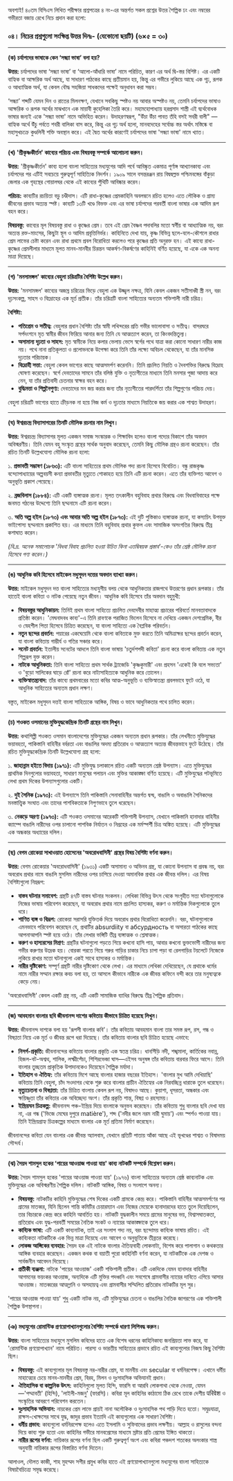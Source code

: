 অবশ্যই! ৪০তম বিসিএস লিখিত পরীক্ষার প্রশ্নপত্রের ৪ নং-এর অন্তর্গত সকল প্রশ্নের উত্তর শৈল্পিক ঢং এবং নম্বরের গভীরতা বজায় রেখে নিচে প্রদান করা হলো:

### **০৪। নিচের প্রশ্নগুলো সংক্ষিপ্ত উত্তর দিনঃ- (যেকোনো ছয়টি) (৬×৫ = ৩০)**

---

**(ক) চর্যাপদের ভাষাকে কেন ‘সন্ধ্যা ভাষা’ বলা হয়?**

**উত্তর:**
চর্যাপদের ভাষা ‘সন্ধ্যা ভাষা’ বা ‘আলো-আঁধারি ভাষা’ নামে পরিচিত, কারণ এর অর্থ দ্বি-স্তর বিশিষ্ট। এর একটি বাহ্যিক বা আক্ষরিক অর্থ আছে, যা সাধারণ পাঠকের কাছে প্রতীয়মান হয়, কিন্তু এর গভীরে লুকিয়ে আছে এক গূঢ়, রূপক ও আধ্যাত্মিক অর্থ, যা কেবল বৌদ্ধ সহজিয়া সাধকদের পক্ষেই অনুধাবন করা সম্ভব।

‘সন্ধ্যা’ শব্দটি যেমন দিন ও রাতের মিলনক্ষণ, যেখানে সবকিছু স্পষ্টও নয় আবার অস্পষ্টও নয়, তেমনি চর্যাপদের ভাষাও আক্ষরিক ও রূপক অর্থের মাঝখানে এক মায়াবী কুহেলিকা তৈরি করে। মহামহোপাধ্যায় হরপ্রসাদ শাস্ত্রী এই দ্ব্যর্থবোধক ভাষার জন্যই একে 'সন্ধ্যা ভাষা' নামে অভিহিত করেন। উদাহরণস্বরূপ, "উঁচা উঁচা পাবত তঁহি বসই সবরী বালী" — বাহ্যিক অর্থে উঁচু পর্বতে শবরী বালিকা বাস করে, কিন্তু এর গূঢ় অর্থ হলো, মানবদেহের সর্বোচ্চ স্তর অর্থাৎ মস্তিষ্কে বা মহাসুখচক্রে কুণ্ডলিনী শক্তি অবস্থান করে। এই দ্বৈত অর্থের কারণেই চর্যাপদের ভাষা 'সন্ধ্যা ভাষা' নামে খ্যাত।

---

**(খ) 'শ্রীকৃষ্ণকীর্তন' কাব্যের পরিচয় এবং বিষয়বস্তু সম্পর্কে আলোচনা করুন।**

**উত্তর:**
'শ্রীকৃষ্ণকীর্তন' কাব্য হলো বাংলা সাহিত্যের মধ্যযুগের আদি পর্বে আবিষ্কৃত একমাত্র পূর্ণাঙ্গ আখ্যানকাব্য এবং চর্যাপদের পর এটিই সবচেয়ে গুরুত্বপূর্ণ সাহিত্যিক নিদর্শন। ১৯০৯ সালে বসন্তরঞ্জন রায় বিদ্বদ্বল্লভ পশ্চিমবঙ্গের বাঁকুড়া জেলার এক গৃহস্থের গোয়ালঘর থেকে এই কাব্যের পুঁথিটি আবিষ্কার করেন।

**পরিচয়:** কাব্যটির রচয়িতা বড়ু চণ্ডীদাস। এটি রাধা-কৃষ্ণের প্রেমকাহিনি অবলম্বনে রচিত হলেও এতে লৌকিক ও গ্রাম্য জীবনের প্রভাব অত্যন্ত স্পষ্ট। কাব্যটি ১৩টি খণ্ডে বিভক্ত এবং এর ভাষা চর্যাপদের পরবর্তী বাংলা ভাষার এক আদিম রূপ বহন করে।

**বিষয়বস্তু:** কাব্যের মূল বিষয়বস্তু রাধা ও কৃষ্ণের প্রেম। তবে এই প্রেম বৈষ্ণব পদাবলির মতো স্বর্গীয় বা আধ্যাত্মিক নয়, বরং অত্যন্ত রক্ত-মাংসের, কিছুটা স্থূল ও আদিম প্রবৃত্তিনির্ভর। কাহিনিতে দেখা যায়, কৃষ্ণ বিভিন্ন ছলে-বলে-কৌশলে রাধার প্রেম লাভের চেষ্টা করেন এবং রাধা প্রথমে প্রবল বিরোধিতা করলেও পরে কৃষ্ণের প্রতি অনুরক্ত হন। এই কাব্যে রাধা-কৃষ্ণের প্রেমলীলার মাধ্যমে মূলত মানব-মানবীর চিরন্তন আকর্ষণ-বিকর্ষণের কাহিনিই বর্ণিত হয়েছে, যা একে এক অনন্য মাত্রা দিয়েছে।

---

**(গ) 'মনসামঙ্গল' কাব্যের বেহুলা চরিত্রটির বৈশিষ্ট্য উল্লেখ করুন।**

**উত্তর:**
'মনসামঙ্গল' কাব্যের অজস্র চরিত্রের ভিড়ে বেহুলা এক উজ্জ্বল নক্ষত্র, যিনি কেবল একজন সতীসাধ্বী স্ত্রী নন, বরং দৃঢ়সংকল্প, সাহস ও বিদ্রোহের এক মূর্ত প্রতীক। তাঁর চরিত্রটি বাংলা সাহিত্যের অন্যতম শক্তিশালী নারী চরিত্র।

**বৈশিষ্ট্য:**
*   **পতিপ্রেম ও সতীত্ব:** বেহুলার প্রধান বৈশিষ্ট্য তাঁর স্বামী লখিন্দরের প্রতি গভীর ভালোবাসা ও সতীত্ব। বাসরঘরে সর্পদংশনে মৃত স্বামীর জীবন ফিরিয়ে আনার জন্য তিনি যে আত্মত্যাগ করেন, তা কিংবদন্তিতুল্য।
*   **অসামান্য দৃঢ়তা ও সাহস:** মৃত স্বামীকে নিয়ে কলার ভেলায় ভেসে স্বর্গের পথে যাত্রা করা কোনো সাধারণ নারীর কাজ নয়। পথে নানা প্রতিকূলতা ও প্রলোভনকে উপেক্ষা করে তিনি তাঁর লক্ষ্যে অবিচল থেকেছেন, যা তাঁর মানসিক দৃঢ়তার পরিচায়ক।
*   **বিদ্রোহী সত্তা:** বেহুলা কেবল ভাগ্যের কাছে আত্মসমর্পণ করেননি। তিনি প্রচলিত নিয়তি ও দৈবশক্তির বিরুদ্ধে বিদ্রোহ ঘোষণা করেছেন। স্বর্গে দেবতাদের সামনে তাঁর বলিষ্ঠ যুক্তি ও নৃত্যগীতের মাধ্যমে তিনি মনসার পূজা আদায় করে নেন, যা তাঁর প্রতিবাদী চেতনার স্বাক্ষর বহন করে।
*   **বুদ্ধিমত্তা ও শিল্পনৈপুণ্য:** দেবতাদের মন জয় করার জন্য তাঁর নৃত্যগীতের পারদর্শিতা তাঁর শিল্পগুণের পরিচয় দেয়।

বেহুলা চরিত্রটি ভাগ্যের হাতে ক্রীড়নক না হয়ে নিজ কর্ম ও দৃঢ়তার মাধ্যমে নিয়তিকে জয় করার এক শাশ্বত উদাহরণ।

---

**(ঘ) ঈশ্বরচন্দ্র বিদ্যাসাগরের তিনটি মৌলিক রচনার নাম লিখুন।**

**উত্তর:**
ঈশ্বরচন্দ্র বিদ্যাসাগর মূলত একজন সমাজ সংস্কারক ও শিক্ষাবিদ হলেও বাংলা গদ্যের বিকাশে তাঁর অবদান অবিস্মরণীয়। তিনি যেমন বহু সংস্কৃত গ্রন্থের সার্থক অনুবাদ করেছেন, তেমনি কিছু মৌলিক গ্রন্থও রচনা করেছেন। তাঁর রচিত তিনটি উল্লেখযোগ্য মৌলিক রচনা হলো:

১. **প্রভাবতী সম্ভাষণ (১৮৬৩):** এটি বাংলা সাহিত্যের প্রথম মৌলিক গদ্য রচনা হিসেবে বিবেচিত। বন্ধু রাজকৃষ্ণ বন্দ্যোপাধ্যায়ের অল্পবয়সী কন্যা প্রভাবতীর মৃত্যুতে শোকাহত হয়ে তিনি এটি রচনা করেন। এতে তাঁর ব্যক্তিগত আবেগ ও অনুভূতি প্রকাশ পেয়েছে।

২. **ব্রজবিলাস (১৮৮৪):** এটি একটি ব্যঙ্গাত্মক রচনা। মূলত তৎকালীন বহুবিবাহ প্রথার বিরুদ্ধে এবং বিধবাবিবাহের পক্ষে জনমত গঠনের উদ্দেশ্যে তিনি ছদ্মনামে এটি রচনা করেন।

৩. **অতি অল্প হইল (১৮৭৩) এবং আবার অতি অল্প হইল (১৮৭৩):** এই দুটি পুস্তিকাও ব্যঙ্গাত্মক রচনা, যা কস্যচিৎ উপযুক্ত ভাইপোস্য ছদ্মনামে প্রকাশিত হয়। এর মাধ্যমে তিনি বহুবিবাহ প্রথার কুফল এবং সামাজিক অসংগতির বিরুদ্ধে তীব্র কশাঘাত করেন।

*(বি.দ্র. অনেক সমালোচক 'বিধবা বিবাহ প্রচলিত হওয়া উচিত কিনা এতদ্বিষয়ক প্রস্তাব'-কেও তাঁর শ্রেষ্ঠ মৌলিক রচনা হিসেবে গণ্য করেন।)*

---

**(ঙ) আধুনিক কবি হিসেবে মাইকেল মধুসূদন দত্তের অবদান ব্যাখ্যা করুন।**

**উত্তর:**
মাইকেল মধুসূদন দত্ত বাংলা সাহিত্যের মধ্যযুগীয় বলয় থেকে আধুনিকতার রাজপথে উত্তরণের প্রধান রূপকার। তাঁর হাতেই বাংলা কবিতা ও নাটক পেয়েছে নতুন জীবন। আধুনিক কবি হিসেবে তাঁর অবদান বহুমুখী:

*   **বিষয়বস্তুর আধুনিকায়ন:** তিনিই প্রথম বাংলা সাহিত্যে প্রচলিত দেবদেবীর মাহাত্ম্য প্রচারের পরিবর্তে মানবতাবাদকে প্রতিষ্ঠা করেন। 'মেঘনাদবধ কাব্য'-এ তিনি রাবণকে পরাজিত ভিলেন হিসেবে না দেখিয়ে একজন দেশপ্রেমিক, বীর ও স্নেহশীল পিতা হিসেবে চিত্রিত করেছেন, যা বাংলা সাহিত্যে এক বৈপ্লবিক পরিবর্তন।
*   **নতুন ছন্দের প্রবর্তন:** পয়ারের একঘেয়েমি থেকে বাংলা কবিতাকে মুক্ত করতে তিনি অমিত্রাক্ষর ছন্দের প্রবর্তন করেন, যা বাংলা কবিতায় গাম্ভীর্য ও গতির সঞ্চার করে।
*   **সনেট প্রবর্তন:** ইতালীয় সনেটের আদলে তিনি বাংলা ভাষায় 'চতুর্দশপদী কবিতা' রচনা করে বাংলা কবিতায় এক নতুন শিল্পরূপ যুক্ত করেন।
*   **নাটকে আধুনিকতা:** তিনি বাংলা সাহিত্যে প্রথম সার্থক ট্র্যাজেডি 'কৃষ্ণকুমারী' এবং প্রহসন 'একেই কি বলে সভ্যতা' ও 'বুড়ো সালিকের ঘাড়ে রোঁ' রচনা করে নাট্যসাহিত্যকে আধুনিক করে তোলেন।
*   **ব্যক্তিস্বাতন্ত্র্যবাদ:** তাঁর কাব্যে প্রথমবারের মতো কবির আত্ম-অনুভূতি ও ব্যক্তিস্বাতন্ত্র্য প্রবলভাবে ফুটে ওঠে, যা আধুনিক সাহিত্যের অন্যতম প্রধান লক্ষণ।

বস্তুত, মাইকেল মধুসূদন দত্তই বাংলা সাহিত্যকে আঙ্গিক, বিষয় ও ভাবে আধুনিকতার পথে চালিত করেন।

---

**(চ) শওকত ওসমানের মুক্তিযুদ্ধকেন্দ্রিক তিনটি গ্রন্থের নাম লিখুন।**

**উত্তর:**
কথাশিল্পী শওকত ওসমান বাংলাদেশের মুক্তিযুদ্ধের একজন অন্যতম প্রধান রূপকার। তাঁর লেখনীতে মুক্তিযুদ্ধের ভয়াবহতা, পাকিস্তানি বাহিনীর বর্বরতা এবং বাঙালির অদম্য প্রতিরোধ ও আত্মত্যাগ অত্যন্ত জীবন্তভাবে ফুটে উঠেছে। তাঁর রচিত মুক্তিযুদ্ধকেন্দ্রিক তিনটি উল্লেখযোগ্য গ্রন্থ হলো:

১. **জাহান্নাম হইতে বিদায় (১৯৭১):** এটি মুক্তিযুদ্ধ চলাকালে রচিত একটি অন্যতম শ্রেষ্ঠ উপন্যাস। এতে মুক্তিযুদ্ধের প্রাথমিক দিনগুলোর ভয়াবহতা, সাধারণ মানুষের পলায়ন এবং মুক্তির আকাঙ্ক্ষা বর্ণিত হয়েছে। এটি মুক্তিযুদ্ধের পটভূমিতে লেখা প্রথম দিকের উপন্যাসগুলোর একটি।

২. **দুই সৈনিক (১৯৭৩):** এই উপন্যাসে তিনি পাকিস্তানি সেনাবাহিনীর অন্তর্গত দ্বন্দ্ব, বাঙালি ও অবাঙালি সৈনিকদের মনস্তাত্ত্বিক সংঘাত এবং তাদের পাশবিকতাকে নিপুণভাবে তুলে ধরেছেন।

৩. **নেকড়ে অরণ্য (১৯৭৩):** এটি শওকত ওসমানের আরেকটি শক্তিশালী উপন্যাস, যেখানে পাকিস্তানি হানাদার বাহিনীর ক্যাম্পে বাঙালি নারীদের ওপর চালানো পাশবিক নির্যাতন ও নিগ্রহের এক মর্মস্পর্শী চিত্র অঙ্কিত হয়েছে। এটি মুক্তিযুদ্ধের এক অন্ধকার অধ্যায়ের দলিল।

---

**(ছ) বেগম রোকেয়া সাখাওয়াত হোসেনের 'অবরোধবাসিনী' গ্রন্থের বিষয় বৈশিষ্ট্য বর্ণনা করুন।**

**উত্তর:**
বেগম রোকেয়ার 'অবরোধবাসিনী' (১৯৩১) একটি অসামান্য ও অভিনব গ্রন্থ, যা কোনো উপন্যাস বা প্রবন্ধ নয়, বরং অবরোধ প্রথার নামে বাঙালি মুসলিম নারীদের ওপর চাপিয়ে দেওয়া অমানবিক প্রথার এক জীবন্ত দলিল। এর বিষয় বৈশিষ্ট্যগুলো নিম্নরূপ:

*   **বাস্তব ঘটনার সমাবেশ:** গ্রন্থটি ৪৭টি বাস্তব ঘটনার সংকলন। লেখিকা বিভিন্ন উৎস থেকে সংগৃহীত সত্য ঘটনাগুলোকে নিজের ভাষায় পরিবেশন করেছেন, যা অবরোধ প্রথার নামে প্রচলিত হাস্যকর, করুণ ও মর্মান্তিক দিকগুলোকে তুলে ধরে।
*   **শাণিত ব্যঙ্গ ও বিদ্রূপ:** রোকেয়া সরাসরি যুক্তিতর্ক দিয়ে অবরোধ প্রথার বিরোধিতা করেননি। বরং, ঘটনাগুলোকে এমনভাবে পরিবেশন করেছেন যে, প্রথাটির absurdiity বা абсурдность বা অসারতা পাঠকের কাছে আপনাআপনি স্পষ্ট হয়ে ওঠে। তাঁর লেখার ভঙ্গিটি তীব্র ব্যঙ্গাত্মক ও শ্লেষাত্মক।
*   **করুণ ও হাস্যরসের মিশ্রণ:** গ্রন্থটির ঘটনাগুলো পড়তে গিয়ে কখনো হাসি পায়, আবার কখনো ভুক্তভোগী নারীদের জন্য গভীর করুণার উদ্রেক হয়। বোরকা পরতে গিয়ে গরুর গাড়ির চাকার নিচে চাপা পড়া বা রেলগাড়ির টয়লেটে নিজেকে লুকিয়ে রাখার মতো ঘটনাগুলো একই সাথে হাস্যকর ও মর্মান্তিক।
*   **নারীর দৃষ্টিকোণ:** সম্পূর্ণ গ্রন্থটি নারীর দৃষ্টিকোণ থেকে লেখা। এর মাধ্যমে লেখিকা দেখিয়েছেন, যে প্রথাকে ধর্মের নামে নারীর সম্মান রক্ষার কবচ বলা হয়, তা আসলে কীভাবে নারীকে এক জীবন্ত কফিনে বন্দী করে তার মনুষ্যত্বকে কেড়ে নেয়।

'অবরোধবাসিনী' কেবল একটি গ্রন্থ নয়, এটি একটি সামাজিক ব্যাধির বিরুদ্ধে তীব্র শৈল্পিক প্রতিবাদ।

---

**(জ) আবহমান বাংলার ছবি জীবনানন্দ দাশের কবিতায় কীভাবে চিত্রিত হয়েছে লিখুন।**

**উত্তর:**
জীবনানন্দ দাশকে বলা হয় 'রূপসী বাংলার কবি'। তাঁর কবিতায় আবহমান বাংলা তার সমস্ত রূপ, রস, গন্ধ ও বিষণ্ণতা নিয়ে এক মূর্ত ও জীবন্ত রূপে ধরা দিয়েছে। তাঁর কবিতায় বাংলার ছবি চিত্রিত হয়েছে এভাবে:

*   **নিসর্গ-প্রকৃতি:** জীবনানন্দের কবিতায় বাংলার প্রকৃতি এক স্বতন্ত্র চরিত্র। ধানসিঁড়ি নদী, শঙ্খমালা, কার্তিকের নবান্ন, হিজল-বট-অশ্বত্থ, শালিক, লক্ষ্মীপেঁচা, শিশিরভেজা ঘাস—এইসব অনুষঙ্গ তাঁর কবিতায় বারবার ফিরে আসে। তিনি বাংলার তুচ্ছতম প্রাকৃতিক উপাদানকেও দিয়েছেন শৈল্পিক মর্যাদা।
*   **ইতিহাস ও ঐতিহ্য:** তাঁর কবিতায় মিশে আছে বাংলার হাজার বছরের ইতিহাস। 'বাংলার মুখ আমি দেখিয়াছি' কবিতায় তিনি বেহুলা, চাঁদ সওদাগর থেকে শুরু করে বাংলার প্রাচীন ঐতিহ্যের এক নিরবচ্ছিন্ন ধারাকে তুলে ধরেছেন।
*   **মৃত্যুচেতনা ও বিষণ্ণতা:** তাঁর চিত্রিত বাংলায় কেবল রূপ নয়, বিষাদও আছে। কুয়াশা, ধূসরতা, অন্ধকার এবং ক্ষয়িষ্ণুতা তাঁর কবিতার এক অবিচ্ছেদ্য অংশ। তাঁর প্রকৃতি শান্ত, বিষণ্ণ ও রহস্যময়।
*   **ইন্দ্রিয়ঘন চিত্রকল্প:** জীবনানন্দ পঞ্চ-ইন্দ্রিয় দিয়ে বাংলাকে অনুভব করেছেন। তাঁর কবিতায় শুধু বাংলার ছবি দেখা যায় না, এর গন্ধ ('ভিজে মেঘের দুপুরে matière'), শব্দ ('নদীর জলে নরম নারী ঘুমায়') এবং স্পর্শও পাওয়া যায়। তিনি ইন্দ্রিয়গ্রাহ্য চিত্রকল্পের মাধ্যমে বাংলার এক মূর্ত প্রতিমা নির্মাণ করেছেন।

জীবনানন্দের কবিতা যেন বাংলার এক জীবন্ত অ্যালবাম, যেখানে প্রতিটি পাতায় আঁকা আছে এই ভূখণ্ডের শাশ্বত ও বিষাদময় সৌন্দর্য।

---

**(ঝ) সৈয়দ শামসুল হকের ‘পায়ের আওয়াজ পাওয়া যায়' কাব্য নাটকটি সম্পর্কে বিশ্লেষণ করুন।**

**উত্তর:**
সৈয়দ শামসুল হকের 'পায়ের আওয়াজ পাওয়া যায়' (১৯৭৬) বাংলা সাহিত্যের অন্যতম শ্রেষ্ঠ কাব্যনাটক এবং মুক্তিযুদ্ধের এক অবিস্মরণীয় শৈল্পিক দলিল। নাটকটি আঙ্গিক, বিষয় ও সংলাপে অনন্য।

*   **বিষয়বস্তু:** নাটকটির কাহিনি মুক্তিযুদ্ধের শেষ দিকের একটি গ্রামকে কেন্দ্র করে। পাকিস্তানি বাহিনীর আত্মসমর্পণের পর গ্রামের মাতব্বর, যিনি ছিলেন শান্তি কমিটির চেয়ারম্যান এবং নিজের মেয়েকে হানাদারদের হাতে তুলে দিয়েছিলেন, তার বিচারকে কেন্দ্র করে কাহিনি আবর্তিত হয়। নাটকটি যুদ্ধকালীন সময়ে গ্রামের মানুষের ভয়, বিশ্বাসঘাতকতা, প্রতিরোধ এবং যুদ্ধ-পরবর্তী সময়ের নৈতিক সংকট ও ন্যায়ের আকাঙ্ক্ষাকে তুলে ধরে।
*   **কাব্যিক ভাষা:** এটি একটি কাব্যনাটক, তাই এর সংলাপ গদ্য নয়, বরং ছন্দোময় কাব্যিক ভাষায় রচিত। এই কাব্যিকতা নাটকটিকে এক ভিন্ন মাত্রা দিয়েছে এবং আবেগ ও অনুভূতিকে তীব্রতর করেছে।
*   **লোকজ আঙ্গিকের ব্যবহার:** সৈয়দ হক এই নাটকে বাংলার ঐতিহ্যবাহী লোকনাট্য, বিশেষ করে পালাগান ও কথকতার আঙ্গিক ব্যবহার করেছেন। একজন কথক বা বয়াতী পুরো কাহিনিটি বর্ণনা করেন, যা নাটকটিকে এক দেশজ ও সার্বজনীন আবেদন দিয়েছে।
*   **প্রতীকী ব্যঞ্জনা:** নাটকে 'পায়ের আওয়াজ' একটি শক্তিশালী প্রতীক। এটি একদিকে যেমন হানাদার বাহিনীর আগমনের ভয়ংকর আওয়াজ, অন্যদিকে এটি মুক্তির পদধ্বনি এবং সবশেষে গ্রামবাসীর ন্যায়ের দাবিতে এগিয়ে আসার আওয়াজ। মাতব্বরের আত্মগ্লানি ও অসহায়ত্ব এবং গ্রামবাসীর সম্মিলিত প্রতিরোধ নাটকটির মূল সুর।

'পায়ের আওয়াজ পাওয়া যায়' শুধু একটি নাটক নয়, এটি মুক্তিযুদ্ধের চেতনা ও বাঙালির নৈতিক জাগরণের এক শক্তিশালী শৈল্পিক উপস্থাপনা।

---

**(ঞ) মধ্যযুগের রোমান্টিক প্রণয়োপাখ্যানগুলোর বৈশিষ্ট্য সম্পর্কে ধারণা লিপিবদ্ধ করুন।**

**উত্তর:**
বাংলা সাহিত্যের মধ্যযুগে মুসলিম কবিদের হাতে এক বিশেষ ধরনের কাহিনিকাব্য জনপ্রিয়তা লাভ করে, যা 'রোমান্টিক প্রণয়োপাখ্যান' নামে পরিচিত। পারস্য ও ভারতীয় সাহিত্যের প্রভাবে রচিত এই কাব্যগুলোর নিজস্ব কিছু বৈশিষ্ট্য ছিল।

*   **বিষয়বস্তু:** এই কাব্যগুলোর মূল বিষয়বস্তু নর-নারীর প্রেম, যা মানবীয় এবং secular বা ধর্মনিরপেক্ষ। এখানে ধর্মীয় মাহাত্ম্যের চেয়ে মানব-মানবীর প্রেম, বিরহ, মিলন ও দুঃসাহসিক অভিযানই প্রধান।
*   **ঐতিহাসিক বা কাল্পনিক উৎস:** কাহিনিগুলো মূলত হিন্দি, ফারসি বা আরবি লোকগাথা থেকে নেওয়া, যেমন—'পদ্মাবতী' (হিন্দি), 'লাইলী-মজনু' (ফারসি)। কবিরা মূল কাহিনির কাঠামো ঠিক রেখে তাকে দেশীয় परिवेश ও সংস্কৃতির আবরণে পরিবেশন করতেন।
*   **দুঃসাহসিক অভিযান:** নায়কের প্রেম লাভে প্রায়ই নানা অলৌকিক ও দুঃসাহসিক পথ পাড়ি দিতে হতো। সমুদ্রযাত্রা, রাক্ষস-খোক্ষসের সাথে যুদ্ধ, জাদুর প্রভাব ইত্যাদি এই কাব্যগুলোর এক সাধারণ বৈশিষ্ট্য।
*   **ধর্মীয় প্রভাব:** কাব্যগুলো ধর্মনিরপেক্ষ হলেও এতে ইসলামি ও সুফিবাদের প্রভাব লক্ষণীয়। আল্লাহ ও রাসুলের বন্দনা দিয়ে কাব্য শুরু হতো এবং কাহিনির গভীরে মানবপ্রেমের মাধ্যমে স্রষ্টার প্রতি প্রেমের ইঙ্গিত থাকতো।
*   **নারীর রূপের বর্ণনা:** নায়িকার রূপের বর্ণনা ছিল একটি গুরুত্বপূর্ণ অংশ এবং কবিরা পঞ্চদশ শতকের অলংকার শাস্ত্র অনুযায়ী নায়িকার রূপের বিস্তারিত বর্ণনা দিতেন।

আলাওল, দৌলত কাজী, শাহ মুহম্মদ সগীর প্রমুখ কবির হাতে এই প্রণয়োপাখ্যানগুলো মধ্যযুগের বাংলা সাহিত্যকে বিষয়বৈচিত্র্যে সমৃদ্ধ করেছে।